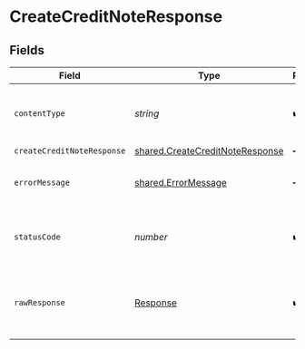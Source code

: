 # CreateCreditNoteResponse


## Fields

| Field                                                                                     | Type                                                                                      | Required                                                                                  | Description                                                                               |
| ----------------------------------------------------------------------------------------- | ----------------------------------------------------------------------------------------- | ----------------------------------------------------------------------------------------- | ----------------------------------------------------------------------------------------- |
| `contentType`                                                                             | *string*                                                                                  | :heavy_check_mark:                                                                        | HTTP response content type for this operation                                             |
| `createCreditNoteResponse`                                                                | [shared.CreateCreditNoteResponse](../../../sdk/models/shared/createcreditnoteresponse.md) | :heavy_minus_sign:                                                                        | Success                                                                                   |
| `errorMessage`                                                                            | [shared.ErrorMessage](../../../sdk/models/shared/errormessage.md)                         | :heavy_minus_sign:                                                                        | The request made is not valid.                                                            |
| `statusCode`                                                                              | *number*                                                                                  | :heavy_check_mark:                                                                        | HTTP response status code for this operation                                              |
| `rawResponse`                                                                             | [Response](https://developer.mozilla.org/en-US/docs/Web/API/Response)                     | :heavy_check_mark:                                                                        | Raw HTTP response; suitable for custom response parsing                                   |